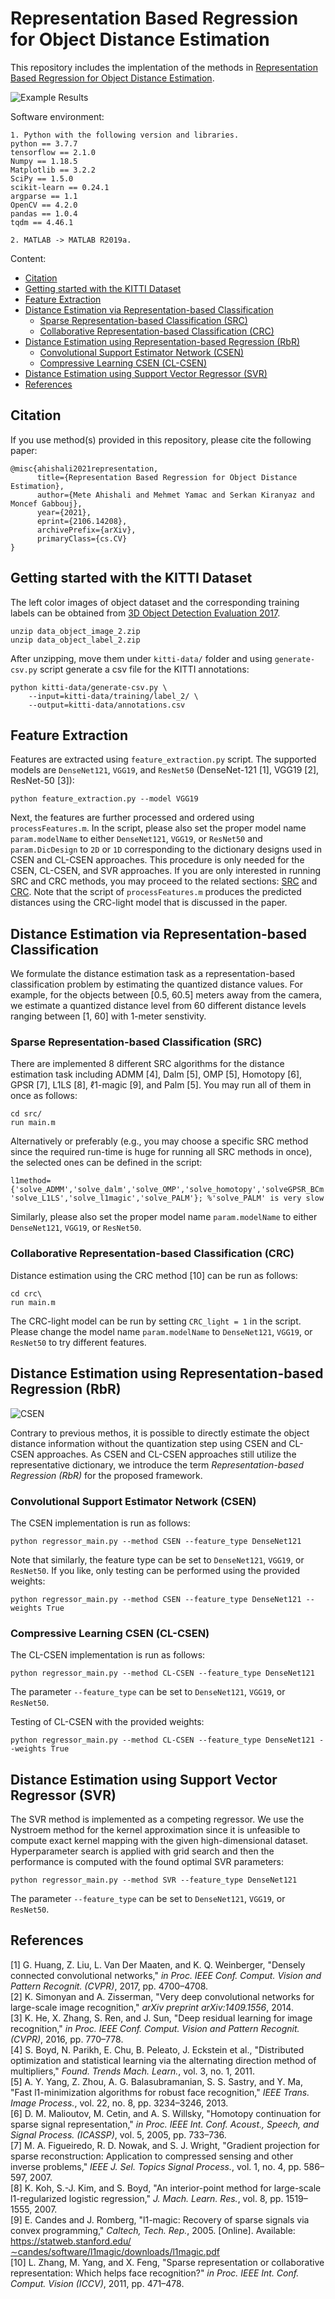 Representation Based Regression for Object Distance Estimation
=============================

This repository includes the implentation of the methods in [Representation Based Regression for Object Distance Estimation](https://arxiv.org/abs/2106.14208).

![Example Results](/images/samples.png)

Software environment:
```
1. Python with the following version and libraries.
python == 3.7.7
tensorflow == 2.1.0
Numpy == 1.18.5
Matplotlib == 3.2.2
SciPy == 1.5.0
scikit-learn == 0.24.1
argparse == 1.1
OpenCV == 4.2.0
pandas == 1.0.4
tqdm == 4.46.1
```
```
2. MATLAB -> MATLAB R2019a.
```

Content:
- [Citation](#Citation)
- [Getting started with the KITTI Dataset](#Getting-started-with-the-KITTI-Dataset)
- [Feature Extraction](#Feature-Extraction)
- [Distance Estimation via Representation-based Classification](#Distance-Estimation-via-Representation-based-Classification)
    - [Sparse Representation-based Classification (SRC)](#Sparse-Representation-based-Classification-SRC)
    - [Collaborative Representation-based Classification (CRC)](#Collaborative-Representation-based-Classification-CRC)
- [Distance Estimation using Representation-based Regression (RbR)](#Distance-Estimation-using-Representation-based-Regression-RbR)
    - [Convolutional Support Estimator Network (CSEN)](#Convolutional-Support-Estimator-Network-CSEN)
    - [Compressive Learning CSEN (CL-CSEN)](#Compressive-Learning-CSEN-CL-CSEN)
- [Distance Estimation using Support Vector Regressor (SVR)](#Distance-Estimation-using-Support-Vector-Regressor-SVR)
- [References](#References)

## Citation

If you use method(s) provided in this repository, please cite the following paper:

```
@misc{ahishali2021representation,
      title={Representation Based Regression for Object Distance Estimation}, 
      author={Mete Ahishali and Mehmet Yamac and Serkan Kiranyaz and Moncef Gabbouj},
      year={2021},
      eprint={2106.14208},
      archivePrefix={arXiv},
      primaryClass={cs.CV}
}
```

## Getting started with the KITTI Dataset

The left color images of object dataset and the corresponding training labels can be obtained from [3D Object Detection Evaluation 2017](http://www.cvlibs.net/datasets/kitti/eval_object.php?obj_benchmark=3d).

```
unzip data_object_image_2.zip
unzip data_object_label_2.zip
```

After unzipping, move them under ```kitti-data/``` folder and using ```generate-csv.py``` script generate a csv file for the KITTI annotations:

```
python kitti-data/generate-csv.py \
    --input=kitti-data/training/label_2/ \
    --output=kitti-data/annotations.csv
```

## Feature Extraction

Features are extracted using ```feature_extraction.py``` script. The supported models are ```DenseNet121```, ```VGG19```, and ```ResNet50``` (DenseNet-121 [1], VGG19 [2], ResNet-50 [3]):

```
python feature_extraction.py --model VGG19 
```

Next, the features are further processed and ordered using ```processFeatures.m```. In the script, please also set the proper model name ```param.modelName``` to either ```DenseNet121```, ```VGG19```, or ```ResNet50``` and ```param.DicDesign``` to ```2D``` or ```1D``` corresponding to the dictionary designs used in CSEN and CL-CSEN approaches. This procedure is only needed for the CSEN, CL-CSEN, and SVR approaches. If you are only interested in running SRC and CRC methods, you may proceed to the related sections: [SRC](#Sparse-Representation-based-Classification-SRC) and [CRC](#Collaborative-Representation-based-Classification-CRC). Note that the script of ```processFeatures.m``` produces the predicted distances using the CRC-light model that is discussed in the paper.

## Distance Estimation via Representation-based Classification

We formulate the distance estimation task as a representation-based classification problem by estimating the quantized distance values. For example, for the objects between [0.5, 60.5] meters away from the camera, we estimate a quantized distance level from 60 different distance levels ranging between [1, 60] with 1-meter senstivity.

### Sparse Representation-based Classification (SRC)

There are implemented 8 different SRC algorithms for the distance estimation task including ADMM [4], Dalm [5], OMP [5], Homotopy [6], GPSR [7], L1LS [8], ℓ1-magic [9], and Palm [5]. You may run all of them in once as follows:
```
cd src/
run main.m
```
Alternatively or preferably (e.g., you may choose a specific SRC method since the required run-time is huge for running all SRC methods in once), the selected ones can be defined in the script:
```
l1method={'solve_ADMM','solve_dalm','solve_OMP','solve_homotopy','solveGPSR_BCm', 'solve_L1LS','solve_l1magic','solve_PALM'}; %'solve_PALM' is very slow
```
Similarly, please also set the proper model name ```param.modelName``` to either ```DenseNet121```, ```VGG19```, or ```ResNet50```.

### Collaborative Representation-based Classification (CRC)
Distance estimation using the CRC method [10] can be run as follows:
```
cd crc\
run main.m
```
The CRC-light model can be run by setting ```CRC_light = 1``` in the script. Please change the model name ```param.modelName``` to ```DenseNet121```, ```VGG19```, or ```ResNet50``` to try different features.

## Distance Estimation using Representation-based Regression (RbR)

![CSEN](/images/csen_updated.png)

Contrary to previous methos, it is possible to directly estimate the object distance information without the quantization step using CSEN and CL-CSEN approaches. As CSEN and CL-CSEN approaches still utilize the representative dictionary, we introduce the term <em>Representation-based Regression (RbR)</em> for the proposed framework.

### Convolutional Support Estimator Network (CSEN)
The CSEN implementation is run as follows:
```
python regressor_main.py --method CSEN --feature_type DenseNet121
```
Note that similarly, the feature type can be set to ```DenseNet121```, ```VGG19```, or ```ResNet50```. If you like, only testing can be performed using the provided weights:
```
python regressor_main.py --method CSEN --feature_type DenseNet121 --weights True
```
### Compressive Learning CSEN (CL-CSEN)

The CL-CSEN implementation is run as follows:
```
python regressor_main.py --method CL-CSEN --feature_type DenseNet121
```
The parameter ```--feature_type``` can be set to ```DenseNet121```, ```VGG19```, or ```ResNet50```.

Testing of CL-CSEN with the provided weights:
```
python regressor_main.py --method CL-CSEN --feature_type DenseNet121 --weights True
```

## Distance Estimation using Support Vector Regressor (SVR)

The SVR method is implemented as a competing regressor. We use the Nystroem method for the kernel approximation since it is unfeasible to compute exact kernel mapping with the given high-dimensional dataset. Hyperparameter search is applied with grid search and then the performance is computed with the found optimal SVR parameters:
```
python regressor_main.py --method SVR --feature_type DenseNet121
```
The parameter ```--feature_type``` can be set to ```DenseNet121```, ```VGG19```, or ```ResNet50```.

## References
[1] G. Huang, Z. Liu, L. Van Der Maaten, and K. Q. Weinberger, "Densely connected convolutional networks," *in Proc. IEEE Conf. Comput. Vision and Pattern Recognit. (CVPR)*, 2017, pp. 4700–4708. \
[2] K. Simonyan and A. Zisserman, "Very deep convolutional networks for large-scale image recognition," *arXiv preprint arXiv:1409.1556*, 2014. \
[3] K. He, X. Zhang, S. Ren, and J. Sun, "Deep residual learning for image recognition," *in Proc. IEEE Conf. Comput. Vision and Pattern Recognit. (CVPR)*, 2016, pp. 770–778. \
[4] S. Boyd, N. Parikh, E. Chu, B. Peleato, J. Eckstein et al., "Distributed optimization and statistical learning via the alternating direction method of multipliers," *Found. Trends Mach. Learn.*, vol. 3, no. 1, 2011. \
[5] A. Y. Yang, Z. Zhou, A. G. Balasubramanian, S. S. Sastry, and Y. Ma, "Fast l1-minimization algorithms for robust face recognition," *IEEE Trans. Image Process.*, vol. 22, no. 8, pp. 3234–3246, 2013. \
[6] D. M. Malioutov, M. Cetin, and A. S. Willsky, "Homotopy continuation for sparse signal representation," *in Proc. IEEE Int. Conf. Acoust., Speech, and Signal Process. (ICASSP)*, vol. 5, 2005, pp. 733–736. \
[7] M. A. Figueiredo, R. D. Nowak, and S. J. Wright, "Gradient projection for sparse reconstruction: Application to compressed sensing and other inverse problems," *IEEE J. Sel. Topics Signal Process.*, vol. 1, no. 4, pp. 586–597, 2007. \
[8] K. Koh, S.-J. Kim, and S. Boyd, "An interior-point method for large-scale l1-regularized logistic regression," *J. Mach. Learn. Res.*, vol. 8, pp. 1519–1555, 2007. \
[9] E. Candes and J. Romberg, "l1-magic: Recovery of sparse signals via convex programming," *Caltech, Tech. Rep.*, 2005. [Online]. Available: https://statweb.stanford.edu/∼candes/software/l1magic/downloads/l1magic.pdf \
[10] L. Zhang, M. Yang, and X. Feng, "Sparse representation or collaborative representation: Which helps face recognition?" *in Proc. IEEE Int. Conf. Comput. Vision (ICCV)*, 2011, pp. 471–478.